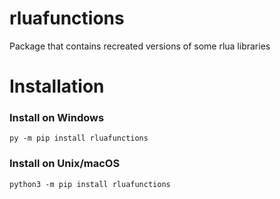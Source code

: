 # rluafunctions
Package that contains recreated versions of some rlua libraries
# Installation
### Install on Windows
```
py -m pip install rluafunctions
```
### Install on Unix/macOS
```
python3 -m pip install rluafunctions
```
